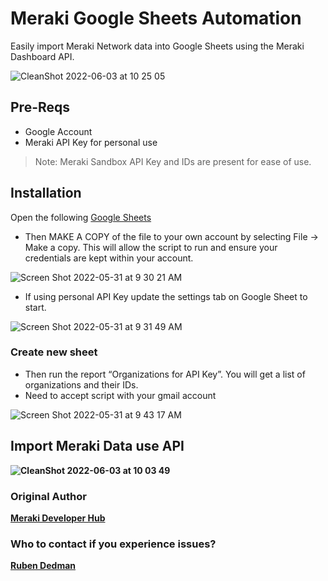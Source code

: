 # Meraki Google Sheets Automation
Easily import Meraki Network data into Google Sheets using the Meraki Dashboard API.

[This is a comment that will be hidden. Place a space before and after.]: # 

![CleanShot 2022-06-03 at 10 25 05](https://user-images.githubusercontent.com/9085386/171888059-281ebadc-e65d-40d9-9b35-b00e1a679d92.png)

## Pre-Reqs
* Google Account
* Meraki API Key for personal use
>Note: Meraki Sandbox API Key and IDs are present for ease of use.

## Installation
Open the following [Google Sheets](https://docs.google.com/spreadsheets/d/1LLs9g5wZEN2rPOrM1iT8y9kM_tWLokzKs_hNy3WDW-k/edit?usp=sharing)

* Then MAKE A COPY of the file to your own account by selecting File -> Make a copy. This will allow the script to run and ensure your credentials are kept within your account. 

![Screen Shot 2022-05-31 at 9 30 21 AM](https://user-images.githubusercontent.com/9085386/171900558-426fb71e-651d-49a1-ada5-2e7530a4b549.jpg)


* If using personal API Key update the settings tab on Google Sheet to start.

![Screen Shot 2022-05-31 at 9 31 49 AM](https://user-images.githubusercontent.com/9085386/171900712-dad6a844-5901-4101-93ad-fa9aeb9fe0b8.jpg)

### Create new sheet
* Then run the report “Organizations for API Key”. You will get a list of organizations and their IDs.
* Need to accept script with your gmail account

![Screen Shot 2022-05-31 at 9 43 17 AM](https://user-images.githubusercontent.com/9085386/171900979-10d96bc0-9cc8-4f25-8d2a-8d36a1448a90.jpg)
<b>
  
## Import Meraki Data use API


![CleanShot 2022-06-03 at 10 03 49](https://user-images.githubusercontent.com/9085386/171902018-c472e859-f5f8-445d-953b-777e5d360dd9.gif)


### Original Author
[Meraki Developer Hub](https://developer.cisco.com/meraki/build/meraki-dashboard-reports-with-google-sheets/)

### Who to contact if you experience issues?
[Ruben Dedman](https://www.linkedin.com/in/ruben-dedman/)






